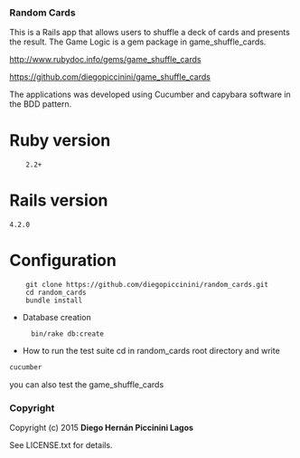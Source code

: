 ### Random Cards

This is a Rails app that allows users to shuffle a deck of cards and presents the result.
The Game Logic is a gem package in game_shuffle_cards.

http://www.rubydoc.info/gems/game_shuffle_cards


https://github.com/diegopiccinini/game_shuffle_cards


The applications was developed using Cucumber and capybara software in the BDD pattern.

# Ruby version
		2.2+

# Rails version

  	4.2.0

# Configuration

		git clone https://github.com/diegopiccinini/random_cards.git
		cd random_cards
		bundle install


* Database creation

		bin/rake db:create



* How to run the test suite
cd in random_cards root directory and write
```bash
cucumber
```
you can also test the game_shuffle_cards

### Copyright

Copyright (c) 2015 **Diego Hernán Piccinini Lagos**

See LICENSE.txt for details.